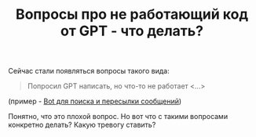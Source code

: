 ﻿---
title: "Вопросы про не работающий код от GPT - что делать?"
se.owner.user_id: 507426
se.owner.display_name: "wchistow"
se.owner.link: "https://ru.meta.stackoverflow.com/users/507426/wchistow"
se.link: "https://ru.meta.stackoverflow.com/questions/12669/%d0%92%d0%be%d0%bf%d1%80%d0%be%d1%81%d1%8b-%d0%bf%d1%80%d0%be-%d0%bd%d0%b5-%d1%80%d0%b0%d0%b1%d0%be%d1%82%d0%b0%d1%8e%d1%89%d0%b8%d0%b9-%d0%ba%d0%be%d0%b4-%d0%be%d1%82-gpt-%d1%87%d1%82%d0%be-%d0%b4%d0%b5%d0%bb%d0%b0%d1%82%d1%8c"
se.question_id: 12669
se.post_type: question
---
<p>Сейчас стали появляться вопросы такого вида:</p>
<blockquote>
<p>Попросил GPT написать, но что-то не работает &lt;...&gt;</p>
</blockquote>
<p>(пример - <a href="https://ru.stackoverflow.com/questions/1516904">Bot для поиска и пересылки сообщений</a>)</p>
<p>Понятно, что это плохой вопрос. Но вот что с такими вопросами конкретно делать? Какую тревогу ставить?</p>
